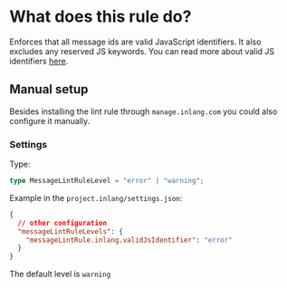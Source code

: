 # What does this rule do?

Enforces that all message ids are valid JavaScript identifiers. It also excludes any reserved JS keywords.
You can read more about valid JS identifiers [here](https://developer.mozilla.org/en-US/docs/Web/JavaScript/Reference/Lexical_grammar#identifiers).

## Manual setup

Besides installing the lint rule through `manage.inlang.com` you could also configure it manually.

### Settings

Type:

```ts
type MessageLintRuleLevel = "error" | "warning";
```

Example in the `project.inlang/settings.json`:

```json
{
  // other configuration
  "messageLintRuleLevels": {
    "messageLintRule.inlang.validJsIdentifier": "error"
  }
}
```

The default level is `warning`
